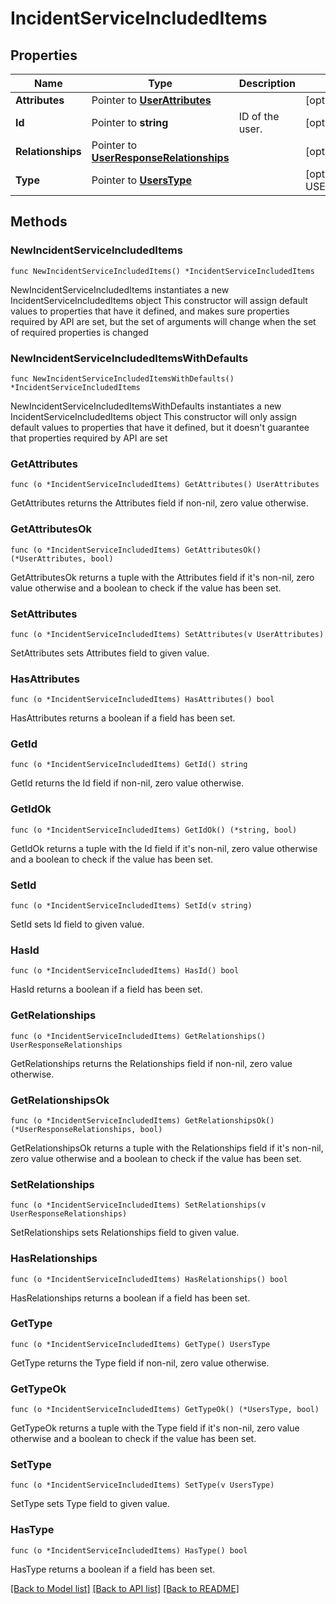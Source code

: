 # IncidentServiceIncludedItems

## Properties

Name | Type | Description | Notes
---- | ---- | ----------- | ------
**Attributes** | Pointer to [**UserAttributes**](UserAttributes.md) |  | [optional] 
**Id** | Pointer to **string** | ID of the user. | [optional] 
**Relationships** | Pointer to [**UserResponseRelationships**](UserResponseRelationships.md) |  | [optional] 
**Type** | Pointer to [**UsersType**](UsersType.md) |  | [optional] [default to USERSTYPE_USERS]

## Methods

### NewIncidentServiceIncludedItems

`func NewIncidentServiceIncludedItems() *IncidentServiceIncludedItems`

NewIncidentServiceIncludedItems instantiates a new IncidentServiceIncludedItems object
This constructor will assign default values to properties that have it defined,
and makes sure properties required by API are set, but the set of arguments
will change when the set of required properties is changed

### NewIncidentServiceIncludedItemsWithDefaults

`func NewIncidentServiceIncludedItemsWithDefaults() *IncidentServiceIncludedItems`

NewIncidentServiceIncludedItemsWithDefaults instantiates a new IncidentServiceIncludedItems object
This constructor will only assign default values to properties that have it defined,
but it doesn't guarantee that properties required by API are set

### GetAttributes

`func (o *IncidentServiceIncludedItems) GetAttributes() UserAttributes`

GetAttributes returns the Attributes field if non-nil, zero value otherwise.

### GetAttributesOk

`func (o *IncidentServiceIncludedItems) GetAttributesOk() (*UserAttributes, bool)`

GetAttributesOk returns a tuple with the Attributes field if it's non-nil, zero value otherwise
and a boolean to check if the value has been set.

### SetAttributes

`func (o *IncidentServiceIncludedItems) SetAttributes(v UserAttributes)`

SetAttributes sets Attributes field to given value.

### HasAttributes

`func (o *IncidentServiceIncludedItems) HasAttributes() bool`

HasAttributes returns a boolean if a field has been set.

### GetId

`func (o *IncidentServiceIncludedItems) GetId() string`

GetId returns the Id field if non-nil, zero value otherwise.

### GetIdOk

`func (o *IncidentServiceIncludedItems) GetIdOk() (*string, bool)`

GetIdOk returns a tuple with the Id field if it's non-nil, zero value otherwise
and a boolean to check if the value has been set.

### SetId

`func (o *IncidentServiceIncludedItems) SetId(v string)`

SetId sets Id field to given value.

### HasId

`func (o *IncidentServiceIncludedItems) HasId() bool`

HasId returns a boolean if a field has been set.

### GetRelationships

`func (o *IncidentServiceIncludedItems) GetRelationships() UserResponseRelationships`

GetRelationships returns the Relationships field if non-nil, zero value otherwise.

### GetRelationshipsOk

`func (o *IncidentServiceIncludedItems) GetRelationshipsOk() (*UserResponseRelationships, bool)`

GetRelationshipsOk returns a tuple with the Relationships field if it's non-nil, zero value otherwise
and a boolean to check if the value has been set.

### SetRelationships

`func (o *IncidentServiceIncludedItems) SetRelationships(v UserResponseRelationships)`

SetRelationships sets Relationships field to given value.

### HasRelationships

`func (o *IncidentServiceIncludedItems) HasRelationships() bool`

HasRelationships returns a boolean if a field has been set.

### GetType

`func (o *IncidentServiceIncludedItems) GetType() UsersType`

GetType returns the Type field if non-nil, zero value otherwise.

### GetTypeOk

`func (o *IncidentServiceIncludedItems) GetTypeOk() (*UsersType, bool)`

GetTypeOk returns a tuple with the Type field if it's non-nil, zero value otherwise
and a boolean to check if the value has been set.

### SetType

`func (o *IncidentServiceIncludedItems) SetType(v UsersType)`

SetType sets Type field to given value.

### HasType

`func (o *IncidentServiceIncludedItems) HasType() bool`

HasType returns a boolean if a field has been set.


[[Back to Model list]](../README.md#documentation-for-models) [[Back to API list]](../README.md#documentation-for-api-endpoints) [[Back to README]](../README.md)


